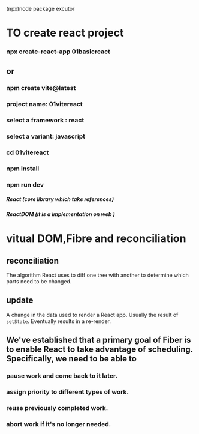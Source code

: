 (npx)node package excutor

# TO create react project

### npx create-react-app 01basicreact

## or

### npm create vite@latest

### project name: 01vitereact

### select a framework : react

### select a variant: javascript

### cd 01vitereact

### npm install

### npm run dev

##### React (core library which take references)

##### ReactDOM (it is a implementation on web )

# vitual DOM,Fibre and reconciliation

## reconciliation

The algorithm React uses to diff one tree with another to determine which parts need to be changed.

## update

A change in the data used to render a React app. Usually the result of `setState`. Eventually results in a re-render.

##

## We've established that a primary goal of Fiber is to enable React to take advantage of scheduling. Specifically, we need to be able to

### pause work and come back to it later.

### assign priority to different types of work.

### reuse previously completed work.

### abort work if it's no longer needed.

